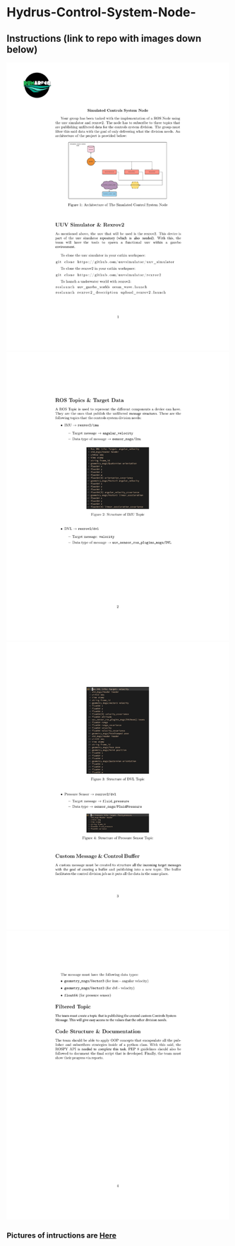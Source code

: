 # Hydrus-Control-System-Node-
## Instructions (link to repo with images down below)
![image](https://github.com/Jeziel18/hydrus-Control-System-Node-Instructions/blob/main/Controls_System_Node%20(Pictures)/controls_system_node-1.jpg)
![image](https://github.com/Jeziel18/hydrus-Control-System-Node-Instructions/blob/main/Controls_System_Node%20(Pictures)/controls_system_node-2.jpg)
![image](https://github.com/Jeziel18/hydrus-Control-System-Node-Instructions/blob/main/Controls_System_Node%20(Pictures)/controls_system_node-3.jpg)
![image](https://github.com/Jeziel18/hydrus-Control-System-Node-Instructions/blob/main/Controls_System_Node%20(Pictures)/controls_system_node-4.jpg)

### Pictures of intructions are [Here](https://github.com/Jeziel18/hydrus-Control-System-Node-Instructions/blob/main/controls_system_node.pdf)

